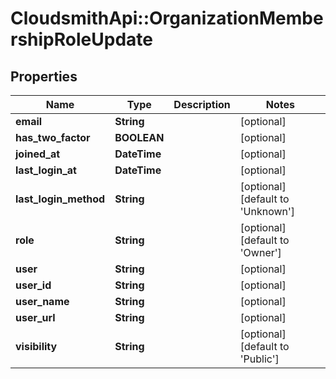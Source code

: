 # CloudsmithApi::OrganizationMembershipRoleUpdate

## Properties
Name | Type | Description | Notes
------------ | ------------- | ------------- | -------------
**email** | **String** |  | [optional] 
**has_two_factor** | **BOOLEAN** |  | [optional] 
**joined_at** | **DateTime** |  | [optional] 
**last_login_at** | **DateTime** |  | [optional] 
**last_login_method** | **String** |  | [optional] [default to &#39;Unknown&#39;]
**role** | **String** |  | [optional] [default to &#39;Owner&#39;]
**user** | **String** |  | [optional] 
**user_id** | **String** |  | [optional] 
**user_name** | **String** |  | [optional] 
**user_url** | **String** |  | [optional] 
**visibility** | **String** |  | [optional] [default to &#39;Public&#39;]



